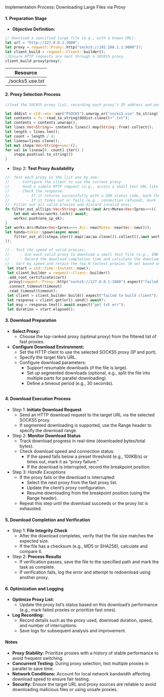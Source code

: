 Implementation Process: Downloading Large Files via Proxy
#### 1. Preparation Stage

- **Objective Definition:**

```rust
// Download a specified large file (e.g., with a known URL).
let url = "http://127.0.0.1:3000";
let proxy = reqwest::Proxy::http("socks5://192.168.1.1:9000")?;
let client_build = reqwest::Client::builder();
//Ensure HTTP requests are sent through a SOCKS5 proxy.
client_build.proxy(proxy);
```
| **Resource**     |
|------------------|
| ./socks5.use.txt |


#### 2. Proxy Selection Process


```rust
//load the SOCKS5 proxy list, recording each proxy’s IP address and port number.

let dddist = std::env::var("PSOCKS").unwrap_or("socks5.use".to_string());
let contents = fs::read_to_string(dddist.clone()+".txt");
let contents = contents.unwrap();
let lines:Vec<String>= contents.lines().map(String::from).collect();
let length = lines.len();
let count = length / 4;
let linesw=lines.clone();
let mut stepa:Vec<String>=vec!();
for val in linesw[0..count].iter() {
    stepa.push(val.to_string())
}
```
- Step 2: **Test Proxy Availability**
```rust
//- Test each proxy in the list one by one:
//    - Configure the client to use the current proxy.
//    - Send a simple HTTP request (e.g., access a small test URL like “http://example.com”).
//    - Check the response:
//        - If it returns successfully with a 200 status code, mark the proxy as “valid.”
//        - If it times out or fails (e.g., connection refused), mark it as “invalid.”
//- Filter out all valid proxies and discard invalid ones.
fn filter_out_all(ips:Vec<String>,works:&mut Arc<Mutex<Vec<Ipres>>>){
    let mut worksc=works.lock().await;
    worksc.push(one_ip_ok);
}
let works:Arc<Mutex<Vec<Ipres>>>= Arc::new(Mutex::new(Vec::new()));
let handa=tokio::spawn(async move{
    filter_out_all(stepa.iter().map(|aa|aa.clone()).collect(),&mut worksc).await;
});
```

```rust
// - Test the speed of valid proxies:
//     - Use each valid proxy to download a small test file (e.g., 1MB in size).
//     - Record the download completion time and calculate the download speed (MB/s).
// - Sort by speed and retain the top N fastest proxies (N set based on needs, e.g., 3).
 let start = std::time::Instant::now();
 let client_builder = reqwest::Client::builder()
 .add_root_certificate(cert)
 .proxy(reqwest::Proxy::http("socks5://127.0.0.1:1080").expect("failed to socks5 proxy socks5"))
 .connect_timeout(timeout)
 .read_timeout(timeout);
 let client = client_builder.build().expect("failed to build client");
 let response = client.get(url).send().await?;
 let msg = response.text().await.expect("get txt err");
 let duration = start.elapsed();
```


#### 3. Download Preparation

- **Select Proxy:**
    - Choose the top-ranked proxy (optimal proxy) from the filtered list of fast proxies.
- **Configure Download Environment:**
    - Set the HTTP client to use the selected SOCKS5 proxy (IP and port).
    - Specify the target file’s URL.
    - Configure download parameters:
        - Support resumable downloads (if the file is large).
        - Set up segmented downloads (optional, e.g., split the file into multiple parts for parallel downloading).
        - Define a timeout period (e.g., 30 seconds).
```rust
```

#### 4. Download Execution Process

- Step 1: **Initiate Download Request**
    - Send an HTTP download request to the target URL via the selected SOCKS5 proxy.
    - If segmented downloading is supported, use the Range header to specify the download range.
- Step 2: **Monitor Download Status**
    - Track download progress in real-time (downloaded bytes/total bytes).
    - Check download speed and connection status:
        - If the speed falls below a preset threshold (e.g., 100KB/s) or times out, mark it as “proxy failure.”
        - If the download is interrupted, record the breakpoint position.
- Step 3: *Handle Exceptions*
    - If the proxy fails or the download is interrupted:
        - Select the next proxy from the fast proxy list.
        - Update the client’s proxy configuration.
        - Resume downloading from the breakpoint position (using the Range header).
    - Repeat this step until the download succeeds or the proxy list is exhausted.


#### 5. Download Completion and Verification

- Step 1: **File Integrity Check**
    - After the download completes, verify that the file size matches the expected size.
    - If the file has a checksum (e.g., MD5 or SHA256), calculate and compare it.
- Step 2: **Process Results**
    - If verification passes, save the file to the specified path and mark the task as complete.
    - If verification fails, log the error and attempt to redownload using another proxy.


#### 6. Optimization and Logging

- **Optimize Proxy List:**
    - Update the proxy list’s status based on this download’s performance (e.g., mark failed proxies or prioritize fast ones).
- **Log Recording:**
    - Record details such as the proxy used, download duration, speed, and number of interruptions.
    - Save logs for subsequent analysis and improvement.


#### Notes

- **Proxy Stability:** Prioritize proxies with a history of stable performance to avoid frequent switching.
- **Concurrent Testing:** During proxy selection, test multiple proxies in parallel to save time.
- **Network Conditions:** Account for local network bandwidth affecting download speed to ensure fair testing.
- **Security:** Ensure the target URL and proxy sources are reliable to avoid downloading malicious files or using unsafe proxies.

